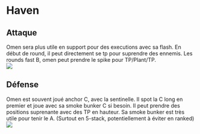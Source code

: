 # Haven
## Attaque
<div class="grid">
<div>
Omen sera plus utile en support pour des executions avec sa flash. En début de round, il peut directement se tp pour suprendre des ennemis.
Les rounds fast B, omen peut prendre le spike pour TP/Plant/TP.
</div>
<img src="haven/atk.png" />
</div>

## Défense
<div class="grid">
<div>
Omen est souvent joué anchor C, avec la sentinelle. Il spot la C long en premier et joue avec sa smoke bunker C si besoin.  
Il peut prendre des positions suprenante avec des TP en hauteur.  
Sa smoke bunker est très utile pour tenir le A. (Surtout en 5-stack, potentiellement à éviter en ranked)
</div>
<img src="haven/def.png" />
</div>
